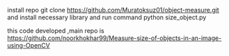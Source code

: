 install repo 
git clone https://github.com/Muratoksuz01/object-measure.git
and install necessary library 
and run command 
python size_object.py


this code developed ,main repo is https://github.com/noorkhokhar99/Measure-size-of-objects-in-an-image-using-OpenCV   
